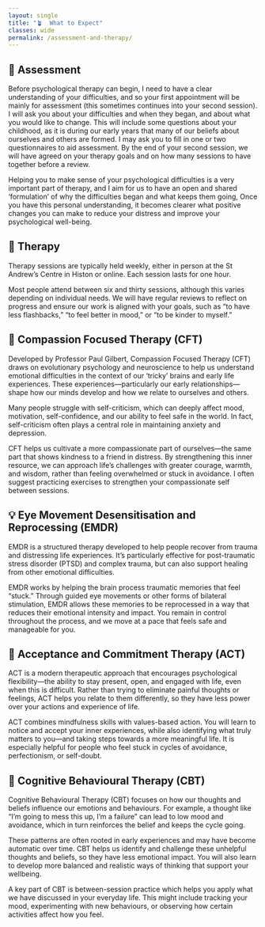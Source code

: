 ```yaml
---
layout: single
title: "🪴  What to Expect"
classes: wide
permalink: /assessment-and-therapy/
---
```


## 📝 Assessment

Before psychological therapy can begin, I need to have a clear understanding of your difficulties, and so your first 
appointment will be mainly for assessment (this sometimes continues into your second session). I will ask you about 
your difficulties and when they began, and about what you would like to change. This will include some questions about 
your childhood, as it is during our early years that many of our beliefs about ourselves and others are formed. I may 
ask you to fill in one or two questionnaires to aid assessment. By the end of your second session, we will have agreed
on your therapy goals and on how many sessions to have together before a review.

Helping you to make sense of your psychological difficulties is a very important part of therapy, and I aim for us to 
have an open and shared ‘formulation’ of why the difficulties began and what keeps them going, Once you have this 
personal understanding, it becomes clearer what positive changes you can make to reduce your distress and improve your 
psychological well-being.

## 💬 Therapy

Therapy sessions are typically held weekly, either in person at the St Andrew’s Centre in Histon or online. Each session 
lasts for one hour.

Most people attend between six and thirty sessions, although this varies depending on individual needs. We will have 
regular reviews to reflect on progress and ensure our work is aligned with your goals, such as “to have less 
flashbacks,” “to feel better in mood,” or “to be kinder to myself.”

## 🧡 Compassion Focused Therapy (CFT)

Developed by Professor Paul Gilbert, Compassion Focused Therapy (CFT) draws on evolutionary psychology and neuroscience 
to help us understand emotional difficulties in the context of our ‘tricky’ brains and early life experiences. These 
experiences—particularly our early relationships—shape how our minds develop and how we relate to ourselves and others.

Many people struggle with self-criticism, which can deeply affect mood, motivation, self-confidence, and our ability to 
feel safe in the world. In fact, self-criticism often plays a central role in maintaining anxiety and depression.

CFT helps us cultivate a more compassionate part of ourselves—the same part that shows kindness to a friend in distress. 
By strengthening this inner resource, we can approach life’s challenges with greater courage, warmth, and wisdom, rather 
than feeling overwhelmed or stuck in avoidance. I often suggest practicing exercises to strengthen your compassionate 
self between sessions.

## 💡 Eye Movement Desensitisation and Reprocessing (EMDR)

EMDR is a structured therapy developed to help people recover from trauma and distressing life experiences. It’s 
particularly effective for post-traumatic stress disorder (PTSD) and complex trauma, but can also support healing from 
other emotional difficulties.

EMDR works by helping the brain process traumatic memories that feel “stuck.” Through guided eye movements or other 
forms of bilateral stimulation, EMDR allows these memories to be reprocessed in a way that reduces their emotional 
intensity and impact. You remain in control throughout the process, and we move at a pace that feels safe and manageable 
for you.

## 🌱 Acceptance and Commitment Therapy (ACT)

ACT is a modern therapeutic approach that encourages psychological flexibility—the ability to stay present, open, and 
engaged with life, even when this is difficult. Rather than trying to eliminate painful thoughts or feelings, ACT helps 
you relate to them differently, so they have less power over your actions and experience of life.

ACT combines mindfulness skills with values-based action. You will learn to notice and accept your inner experiences, 
while also identifying what truly matters to you—and taking steps towards a more meaningful life. It is especially 
helpful for people who feel stuck in cycles of avoidance, perfectionism, or self-doubt.

## 🧠 Cognitive Behavioural Therapy (CBT)

Cognitive Behavioural Therapy (CBT) focuses on how our thoughts and beliefs influence our emotions and behaviours. For 
example, a thought like “I’m going to mess this up, I’m a failure” can lead to low mood and avoidance, which in turn 
reinforces the belief and keeps the cycle going.

These patterns are often rooted in early experiences and may have become automatic over time. CBT helps us identify and 
challenge these unhelpful thoughts and beliefs, so they have less emotional impact. You will also learn to develop more 
balanced and realistic ways of thinking that support your wellbeing.

A key part of CBT is between-session practice which helps you apply what we have discussed in your everyday life. This 
might include tracking your mood, experimenting with new behaviours, or observing how certain activities affect how you 
feel. 
